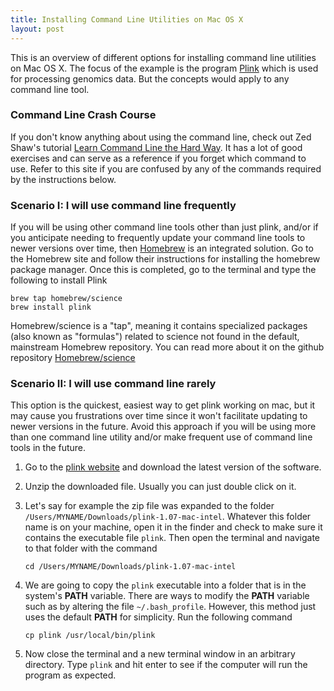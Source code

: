 ```yaml
---
title: Installing Command Line Utilities on Mac OS X
layout: post
---
```


This is an overview of different options for installing command line utilities on Mac OS X. The focus of the example is the program [Plink](http://pngu.mgh.harvard.edu/~purcell/plink/download.shtml) which is used for processing genomics data. But the concepts would apply to any command line tool.

### Command Line Crash Course
If you don't know anything about using the command line, check out Zed Shaw's tutorial [Learn Command Line the Hard Way](http://cli.learncodethehardway.org/book/). It has a lot of good exercises and can serve as a reference if you forget which command to use. Refer to this site if you are confused by any of the commands required by the instructions below.

### Scenario I: I will use command line frequently
If you will be using other command line tools other than just plink, and/or if you anticipate needing to frequently update your command line tools to newer versions over time, then [Homebrew](http://brew.sh/) is an integrated solution. Go to the Homebrew site and follow their instructions for installing the homebrew package manager. Once this is completed, go to the terminal and type the following to install Plink

    brew tap homebrew/science
    brew install plink
Homebrew/science is a "tap", meaning it contains specialized packages (also known as "formulas") related to science not found in the default, mainstream Homebrew repository. You can read more about it on the github repository [Homebrew/science](https://github.com/Homebrew/homebrew-science/blob/master/README.md)

### Scenario II: I will use command line rarely
This option is the quickest, easiest way to get plink working on mac, but it may cause you frustrations over time since it won't facilitate updating to newer versions in the future. Avoid this approach if you will be using more than one command line utility and/or make frequent use of command line tools in the future.

1. Go to the [plink website](http://pngu.mgh.harvard.edu/~purcell/plink/download.shtml) and download the latest version of the software.
2. Unzip the downloaded file. Usually you can just double click on it. 
3. Let's say for example the zip file was expanded to the folder `/Users/MYNAME/Downloads/plink-1.07-mac-intel`. Whatever this folder name is on your machine, open it in the finder and check to make sure it contains the executable file `plink`. Then open the terminal and navigate to that folder with the command
    
    ``cd /Users/MYNAME/Downloads/plink-1.07-mac-intel``

4. We are going to copy the `plink` executable into a folder that is in the system's **PATH** variable. There are ways to modify the **PATH** variable such as by altering the file `~/.bash_profile`. However, this method just uses the default **PATH** for simplicity. Run the following command
    
    ``cp plink /usr/local/bin/plink``

5. Now close the terminal and a new terminal window in an arbitrary directory. Type `plink` and hit enter to see if the computer will run the program as expected.





























